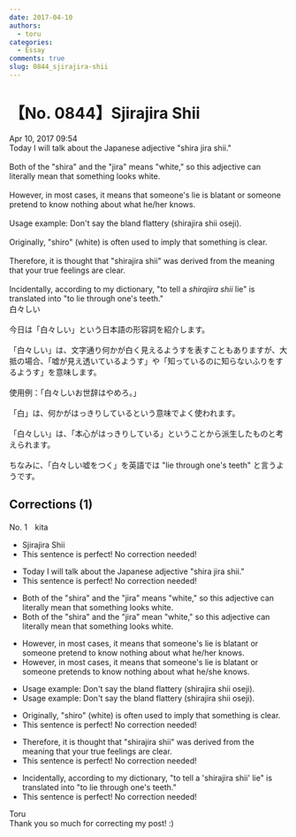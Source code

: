 ```yaml
---
date: 2017-04-10
authors:
  - toru
categories:
  - Essay
comments: true
slug: 0844_sjirajira-shii
---
```


# 【No. 0844】Sjirajira Shii
<div class="date">Apr 10, 2017 09:54</div>
<div id="post"><div id="body_show_ori">
Today I will talk about the Japanese adjective "shira jira shii."<br/><br/>Both of the "shira" and the "jira" means "white," so this adjective can literally mean that something looks white.<br/><br/>However, in most cases, it means that someone's lie is blatant or someone pretend to know nothing about what he/her knows.<br/><br/>Usage example: Don't say the bland flattery (shirajira shii oseji).<br/><br/>Originally, "shiro" (white) is often used to imply that something is clear.<br/><br/>Therefore, it is thought that "shirajira shii" was derived from the meaning that your true feelings are clear.<br/><br/>Incidentally, according to my dictionary, "to tell a <em>shirajira shii</em> lie" is translated into "to lie through one's teeth."
</div></div>

<!-- more -->

<div id="post_ja"><div id="body_show_mo">
白々しい<br/><br/>今日は「白々しい」という日本語の形容詞を紹介します。<br/><br/>「白々しい」は、文字通り何かが白く見えるようすを表すこともありますが、大抵の場合、「嘘が見え透いているようす」や「知っているのに知らないふりをするようす」を意味します。<br/><br/>使用例：「白々しいお世辞はやめろ。」<br/><br/>「白」は、何かがはっきりしているという意味でよく使われます。<br/><br/>「白々しい」は、「本心がはっきりしている」ということから派生したものと考えられます。<br/><br/>ちなみに、「白々しい嘘をつく」を英語では "lie through one's teeth" と言うようです。
</div></div>

## Corrections (1)
<div id="block"><div class="first_name"> No. 1　<span class="just_name">kita</span></div><div id="block2">
<ul class="correction_field">
<li class="incorrect">Sjirajira Shii</li>
<li class="corrected perfect">This sentence is perfect! No correction needed!</li>
</ul>
<ul class="correction_field">
<li class="incorrect">Today I will talk about the Japanese adjective "shira jira shii."</li>
<li class="corrected perfect">This sentence is perfect! No correction needed!</li>
</ul>
<ul class="correction_field">
<li class="incorrect">Both of the "shira" and the "jira" means "white," so this adjective can literally mean that something looks white.</li>
<li class="corrected correct">
Both <span class="sline">of the</span> "shira" and <span class="sline">the</span> "jira" mea<span class="f_red">n</span> "white," so this adjective can literally mean that something looks white.
</li>
</ul>
<ul class="correction_field">
<li class="incorrect">However, in most cases, it means that someone's lie is blatant or someone pretend to know nothing about what he/her knows.</li>
<li class="corrected correct">
However, in most cases, it means that someone's lie is blatant or someone pretend<span class="f_red">s</span> to know nothing about what he/<span class="f_red">she</span> knows.
</li>
</ul>
<ul class="correction_field">
<li class="incorrect">Usage example: Don't say the bland flattery (shirajira shii oseji).</li>
<li class="corrected correct">
Usage example: Don't say <span class="sline">the</span> bland flattery (shirajira shii oseji).
</li>
</ul>
<ul class="correction_field">
<li class="incorrect">Originally, "shiro" (white) is often used to imply that something is clear.</li>
<li class="corrected perfect">This sentence is perfect! No correction needed!</li>
</ul>
<ul class="correction_field">
<li class="incorrect">Therefore, it is thought that "shirajira shii" was derived from the meaning that your true feelings are clear.</li>
<li class="corrected perfect">This sentence is perfect! No correction needed!</li>
</ul>
<ul class="correction_field">
<li class="incorrect">Incidentally, according to my dictionary, "to tell a 'shirajira shii' lie" is translated into "to lie through one's teeth."</li>
<li class="corrected perfect">This sentence is perfect! No correction needed!</li>
</ul>
</div><div class="name"><span class="just_name">Toru</span><br>
Thank you so much for correcting my post! :)
</div>
</div>
